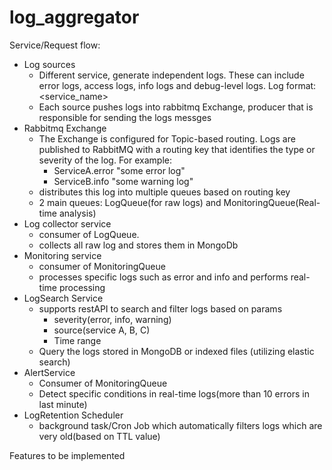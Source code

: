 # log_aggregator


Service/Request flow: 
- Log sources
  - Different service, generate independent logs. These can include error logs, access logs, info logs and debug-level logs.
  Log format: <timestamp> <service_name> <severity> <log> 
  - Each source pushes logs into rabbitmq Exchange, producer that is responsible for sending the logs messges
- Rabbitmq Exchange
  - The Exchange is configured for Topic-based routing. Logs are published to RabbitMQ with a routing key that identifies the type or severity of the log. For example:
    - ServiceA.error  "some error log"
    - ServiceB.info  "some warning log"
  - distributes this log into multiple queues based on routing key
  - 2 main queues: LogQueue(for raw logs) and MonitoringQueue(Real-time analysis)
- Log collector service
  - consumer of LogQueue.
  - collects all raw log and stores them in MongoDb
- Monitoring service
  - consumer of MonitoringQueue
  - processes specific logs such as error and info and performs real-time processing
- LogSearch Service  
    - supports restAPI to search and filter logs based on params
      - severity(error, info, warning)
      - source(service A, B, C)
      - Time range
    - Query the logs stored in MongoDB or indexed files (utilizing elastic search)
- AlertService
  - Consumer of MonitoringQueue
  - Detect specific conditions in real-time logs(more than 10 errors in last minute)
- LogRetention Scheduler
  - background task/Cron Job which automatically filters logs which are very old(based on TTL value)



Features to be implemented